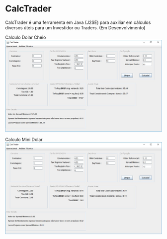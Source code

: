 # CalcTrader
CalcTrader é uma ferramenta em Java (J2SE) para auxiliar em cálculos diversos úteis para um Investidor ou Traders. (Em Desenvolvimento)

<p>Calculo Dolar Cheio<br><img src="https://raw.githubusercontent.com/car7os/CalcTrader/master/src/imagens/dol.jpg"/></p>
<p>Calculo Mini Dolar<br><img src="https://raw.githubusercontent.com/car7os/CalcTrader/master/src/imagens/wdo.jpg"/></p>